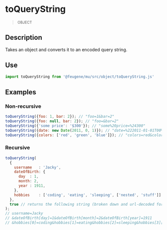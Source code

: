 # toQueryString

> <small>OBJECT</small>

## Description

Takes an object and converts it to an encoded query string.

## Use

```js
import toQueryString from '@feugene/mu/src/object/toQueryString.js'
```

## Examples

### Non-recursive

```js
toQueryString({foo: 1, bar: 2}); // "foo=1&bar=2"
toQueryString({foo: null, bar: 2}); // "foo=&bar=2"
toQueryString({'some price': '$300'}); // "some%20price=%24300"
toQueryString({date: new Date(2011, 0, 1)}); // "date=%222011-01-01T00%3A00%3A00%22"
toQueryString({colors: ['red', 'green', 'blue']}); // "colors=red&colors=green&colors=blue"
```

### Recursive

```js
toQueryString(
  {
    username   : 'Jacky',
    dateOfBirth: {
      day  : 1,
      month: 2,
      year : 1911,
    },
    hobbies    : ['coding', 'eating', 'sleeping', ['nested', 'stuff']]
  },
  true // returns the following string (broken down and url-decoded for ease of reading purpose):
);
// username=Jacky
// &dateOfBirth[day]=1&dateOfBirth[month]=2&dateOfBirth[year]=1911
// &hobbies[0]=coding&hobbies[1]=eating&hobbies[2]=sleeping&hobbies[3][0]=nested&hobbies[3][1]=stuff
```
